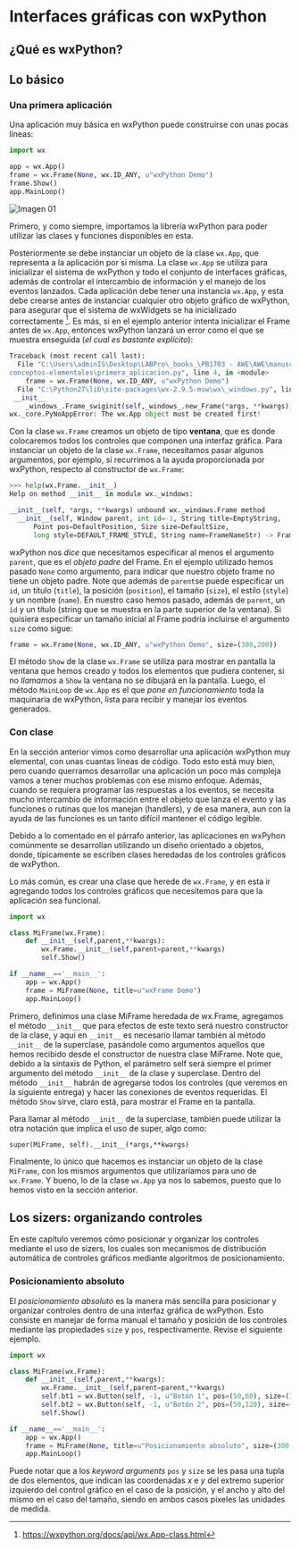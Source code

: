 # Interfaces gráficas con wxPython

## ¿Qué es wxPython?

## Lo básico

### Una primera aplicación

Una aplicación muy básica en wxPython puede construirse con unas pocas líneas:

```python
import wx

app = wx.App()
frame = wx.Frame(None, wx.ID_ANY, u"wxPython Demo")
frame.Show()
app.MainLoop()
```

![Imagen 01](images/conceptos-elementales/primera_aplicacion.png)

Primero, y como siempre, importamos la librería wxPython para poder utilizar 
las clases y funciones disponibles en esta. 

Posteriormente se debe instanciar un objeto de la clase `wx.App`, que representa 
a la aplicación por si misma. La clase `wx.App` se utiliza para inicializar 
el sistema de wxPython y todo el conjunto de interfaces gráficas, además de controlar 
el intercambio de información y el manejo de los eventos lanzados. 
Cada aplicación debe tener una instancia `wx.App`, y esta debe crearse antes de 
instanciar cualquier otro objeto gráfico de wxPython, para asegurar que el 
sistema de wxWidgets se ha inicializado correctamente [^wxapp]. Es más, si en el ejemplo 
anterior intenta inicializar el Frame antes de `wx.App`, entonces wxPython lanzará un 
error como el que se muestra enseguida (*el cual es bastante explícito*):

```python
Traceback (most recent call last):
  File "C:\Users\adminIS\Desktop\LABPro\_books_\PB1703 - AWE\AWE\manuscript\src\
conceptos-elementales\primera_aplicacion.py", line 4, in <module>
    frame = wx.Frame(None, wx.ID_ANY, u"wxPython Demo")
  File "C:\Python27\lib\site-packages\wx-2.9.5-msw\wx\_windows.py", line 580, in
 __init__
    _windows_.Frame_swiginit(self,_windows_.new_Frame(*args, **kwargs))
wx._core.PyNoAppError: The wx.App object must be created first!
```

[^wxapp]: https://wxpython.org/docs/api/wx.App-class.html

Con la clase `wx.Frame` creamos un objeto de tipo **ventana**, que es donde colocaremos 
todos los controles que componen una interfaz gráfica. Para instanciar un objeto de la clase 
`wx.Frame`, necesitamos pasar algunos argumentos, por ejemplo, si recurrimos a la ayuda 
proporcionada por wxPython, respecto al constructor de `wx.Frame`:

```python
>>> help(wx.Frame.__init__)
Help on method __init__ in module wx._windows:

__init__(self, *args, **kwargs) unbound wx._windows.Frame method
  __init__(self, Window parent, int id=-1, String title=EmptyString, 
      Point pos=DefaultPosition, Size size=DefaultSize, 
      long style=DEFAULT_FRAME_STYLE, String name=FrameNameStr) -> Frame
```

wxPython nos *dice* que necesitamos especificar al menos el argumento `parent`, que es 
el *objeto padre* del Frame. En el ejemplo utilizado hemos pasado `None` como argumento, 
para indicar que nuestro objeto frame no tiene un objeto padre. Note que además de 
`parent`se puede especificar un `id`, un título (`title`), la posición (`position`), 
el tamaño (`size`), el estilo (`style`) y un nombre (`name`). En nuestro caso 
hemos pasado, además de `parent`, un `id` y un título (string que se muestra en la parte 
superior de la ventana). Si quisiera especificar un tamaño inicial al Frame podría incluirse 
el argumento `size` como sigue:


```python
frame = wx.Frame(None, wx.ID_ANY, u"wxPython Demo", size=(300,200))
```

El método `Show` de la clase `wx.Frame` se utiliza para mostrar en pantalla la ventana que hemos 
creado y todos los elementos que pudiera contener, si no *llamamos* a `Show` la ventana no 
se dibujará en la pantalla. Luego, el método `MainLoop` de `wx.App` es el que *pone en funcionamiento* 
toda la maquinaria de wxPython, lista para recibir y manejar los eventos generados.

### Con clase

En la sección anterior vimos como desarrollar una aplicación wxPython muy elemental, con unas 
cuantas líneas de código. Todo esto está muy bien, pero cuando querramos desarrollar una 
aplicación un poco más compleja vamos a tener muchos problemas con ese mismo enfoque. 
Además, cuando se requiera programar las respuestas a los eventos, se necesita mucho 
intercambio de información entre el objeto que lanza el evento y las funciones o rutinas 
que los manejan (handlers), y de esa manera, aun con la ayuda de las funciones es un tanto 
difícil mantener el código legible.

Debido a lo comentado en el párrafo anterior, las aplicaciones en wxPyhon comúnmente 
se desarrollan utilizando un diseño orientado a objetos, donde, típicamente se escriben 
clases heredadas de los controles gráficos de wxPython.

Lo más común, es crear una clase que herede de `wx.Frame`, y en esta ir agregando todos 
los controles gráficos que necesitemos para que la aplicación sea funcional.

```python
import wx

class MiFrame(wx.Frame):
    def __init__(self,parent,**kwargs):
        wx.Frame.__init__(self,parent=parent,**kwargs)
        self.Show()

if __name__=='__main__':
    app = wx.App()
    frame = MiFrame(None, title=u"wxFrame Demo")
    app.MainLoop()
```

Primero, definimos una clase MiFrame heredada de wx.Frame, agregamos el método `__init__` que 
para efectos de este texto será nuestro constructor de la clase, y aquí en `__init__` es 
necesario llamar también al método `__init__` de la superclase, pasándole como argumentos 
aquellos que hemos recibido desde el constructor de nuestra clase MiFrame. Note que, debido 
a la sintaxis de Python, el parámetro self será siempre el primer argumento del método `__init__` 
de la clase y superclase. Dentro del método `__init__` habrán de agregarse todos los controles 
(que veremos en la siguiente entrega) y hacer las conexiones de eventos requeridas. 
El método `Show` sirve, claro está, para mostrar el Frame en la pantalla.

Para llamar al método `__init__` de la superclase, también puede utilizar la otra 
notación que implica el uso de super, algo como:

```
super(MiFrame, self).__init__(*args,**kwargs)
```

Finalmente, lo único que hacemos es instanciar un objeto de la clase `MiFrame`, con los mismos 
argumentos que utilizaríamos para uno de `wx.Frame`. Y bueno, lo de la clase `wx.App` ya nos lo 
sabemos, puesto que lo hemos visto en la sección anterior.

## Los sizers: organizando controles

En este capítulo veremos cómo posicionar y organizar los controles mediante 
el uso de sizers, los cuales son mecanismos de distribución automática de 
controles gráficos mediante algoritmos de posicionamiento.

### Posicionamiento absoluto

El *posicionamiento absoluto* es la manera más sencilla para posicionar 
y organizar controles dentro de una interfaz gráfica de wxPython. Esto 
consiste en manejar de forma manual el tamaño y posición de los controles 
mediante las propiedades `size` y `pos`,  respectivamente. Revise el siguiente 
ejemplo.

```python
import wx

class MiFrame(wx.Frame):
    def __init__(self,parent,**kwargs):
        wx.Frame.__init__(self,parent=parent,**kwargs)
        self.bt1 = wx.Button(self, -1, u"Botón 1", pos=(50,60), size=(100,20))
        self.bt2 = wx.Button(self, -1, u"Botón 2", pos=(50,120), size=(100,20))
        self.Show()

if __name__=='__main__':
    app = wx.App()
    frame = MiFrame(None, title=u"Posicionamiento absoluto", size=(300,200))
    app.MainLoop()
```

Puede notar que a los *keyword arguments* `pos` y `size` se les pasa una tupla de 
dos elementos, que indican las coordenadas *x* e *y* del extremo superior izquierdo 
del control gráfico en el caso de la posición, y el ancho y alto del mismo en el caso del tamaño, 
siendo en ambos casos pixeles las unidades de medida.